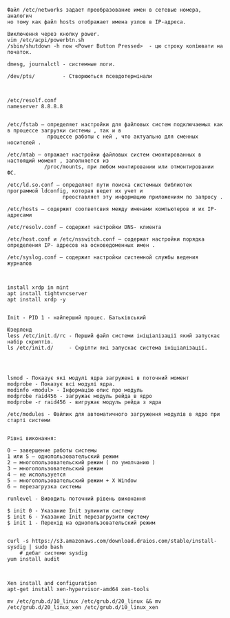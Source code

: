     Файл /etc/networks задает преобразование имен в сетевые номера, аналогич­
    но тому как файл hosts отображает имена узлов в IP-адреса.

    Виключення через кнопку power.
    vim /etc/acpi/powerbtn.sh
    /sbin/shutdown -h now <Power Button Pressed>  - цю строку копіювати на початок.

    dmesg, journalctl - системные логи.

    /dev/pts/         - Створюються псевдотермінали



    /etc/resolf.conf
    nameserver 8.8.8.8


    /etc/fstab – определяет настройки для файловых систем подключаемых как в процессе загрузки системы , так и в
                 процессе работы с ней , что актуально для сменных носителей .

    /etc/mtab – отражает настройки файловых систем смонтированных в настоящий момент , заполняется из
                /proc/mounts, при любом монтировании или отмонтировании ФС.

    /etc/ld.so.conf – определяет пути поиска системных библиотек программой ldconfig, которая ведет их учет и
                      преоставляет эту информацию приложениям по запросу .

    /etc/hosts – содержит соответсвия между именами компьютеров и их IP- адресами

    /etc/resolv.conf – содержит настройки DNS- клиента

    /etc/host.conf и /etc/nsswitch.conf – содержат настройки порядка определения IP- адресов на основедоменных имен .

    /etc/syslog.conf – содержит настройки системной службы ведения журналов



    install xrdp in mint
    apt install tightvncserver
    apt install xrdp -y


    Init - PID 1 - найперший процес. Батьківський

    Юзерленд
    less /etc/init.d/rc - Перший файл системи ініціалізації який запускає набір скриптів.
    ls /etc/init.d/     - Скріпти які запускає система ініціалізації.




    lsmod - Показує які модулі ядра загружені в поточний момент 
    modprobe - Показує всі модулі ядра.
    modinfo <modul> - Інформацію опис про модуль 
    modprobe raid456 - загружає модуль рейда в ядро 
    modprobe -r raid456 - вигружає модуль рейда з ядра

    /etc/modules - Файлик для автоматичного загруження модулів в ядро при старті системи


    Рівні виконання:

    0 – завершение работы системы
    1 или S – однопользовательский режим
    2 – многопользовательский режим ( по умолчанию )
    3 – многопользовательский режим
    4 – не используется
    5 – многопользовательский режим + X Window
    6 – перезагрузка системы

    runlevel - Виводить поточний рівень виконання

    $ init 0 - Указание Init зупинити систему
    $ init 6 - Указание Init перезагрузити систему
    $ init 1 - Перехід на однопользовательский режим


    curl -s https://s3.amazonaws.com/download.draios.com/stable/install-sysdig | sudo bash
        # дебаг системи sysdig
    yum install audit    



    Xen install and configuration
    apt-get install xen-hypervisor-amd64 xen-tools

    mv /etc/grub.d/10_linux /etc/grub.d/20_linux && mv /etc/grub.d/20_linux_xen /etc/grub.d/10_linux_xen
